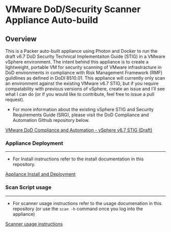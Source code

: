 
# VMware DoD/Security Scanner Appliance Auto-build

## Overview

This is a Packer auto-built appliance using Photon and Docker to run the draft v6.7 DoD Security Technical Implementaiton Guide (STIG) in a VMware vSphere environment. The intent behind this appliance is to create a lightweight, portable VM for security scanning of VMware infrastracture in DoD environments in compliance with Risk Management Framework (RMF) guildlines as defined in DoDI 8510.01. This appliance will currently only scan an environment against the existing VMware v6.7 STIG, but if you require compatability with previous versions of vSphere, create an issue and I'll see what I can do (or if you would like to contribute, feel free to issue a pull request).

* For more information about the existing vSphere STIG and Security Requirements Guide (SRG), please visit the DoD Compliance and Automation Github repository below.

[VMware DoD Compliance and Automation - vSphere v6.7 STIG (Draft)](https://github.com/vmware/dod-compliance-and-automation)


### Appliance Deployment

---

* For Install instructions refer to the install documentation in this repository.

[Appliance Install and Deployment](https://github.com/1computerugy/scanner-autobuild/blob/main/INSTALL.md)


### Scan Script usage

---

* For scanner usage instructions refer to the usage documenation in this repository (or use the `scan -h` command once you log into the appliance)

[Scanner usage instructions](https://github.com/1computerugy/scanner-autobuild/blob/main/USAGE.md)
